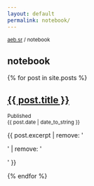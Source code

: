 ```yaml
---
layout: default
permalink: notebook/
---
```


<small class="breadcrumb">
  <a href="/">aeb.sr</a>
  /
  notebook
</small>

<main class="category">

  <section id="notebook">
    <h1 class="section-title">notebook</h1>
    {% for post in site.posts %}
    <div class="notebook">
      <div class="notebook-title">
        <h2>
          <a href="{{ site.url }}{{ post.url }}">
            {{ post.title }}
          </a>
        </h2>
        <small class="notebook-date">
          Published<br>
          {{ post.date | date_to_string }}
        </small>
      </div>
      <div class="notebook-excerpt">
        <p>{{ post.excerpt | remove: '<p>' | remove: '</p>' }}</p>
      </div>
    </div>
    {% endfor %}
  </section>

</main>
